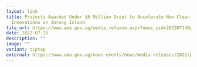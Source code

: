 ```yaml
---
layout: link
title: Projects Awarded Under $6 Million Grant to Accelerate New Clean Energy
  Innovations on Jurong Island
file_url: https://www.ema.gov.sg/media_release.aspx?news_sid=20220714BpmabouIgUTH
date: 2022-07-15
description: ""
image: ""
variant: tiptap
external: https://www.ema.gov.sg/news-events/news/media-releases/2022/projects-awarded-under-6-million-grant-to-test-bed-and-accelerate-new-clean-energy-innovations-on-jurong-island
---
```

